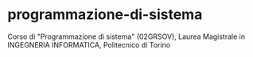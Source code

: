 # programmazione-di-sistema
Corso di "Programmazione di sistema" (02GRSOV), Laurea Magistrale in INGEGNERIA INFORMATICA, Politecnico di Torino
